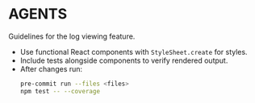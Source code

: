 # AGENTS

Guidelines for the log viewing feature.

- Use functional React components with `StyleSheet.create` for styles.
- Include tests alongside components to verify rendered output.
- After changes run:
  ```bash
  pre-commit run --files <files>
  npm test -- --coverage
  ```
